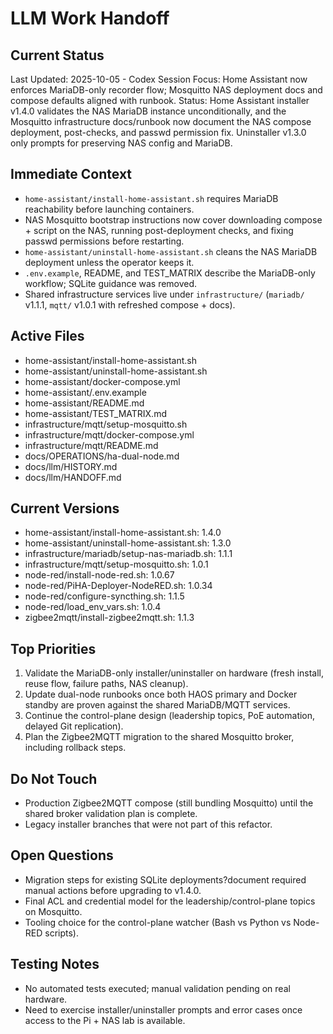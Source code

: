 # LLM Work Handoff

## Current Status

Last Updated: 2025-10-05 - Codex
Session Focus: Home Assistant now enforces MariaDB-only recorder flow; Mosquitto NAS deployment docs and compose defaults aligned with runbook.
Status: Home Assistant installer v1.4.0 validates the NAS MariaDB instance unconditionally, and the Mosquitto infrastructure docs/runbook now document the NAS compose deployment, post-checks, and passwd permission fix. Uninstaller v1.3.0 only prompts for preserving NAS config and MariaDB.

## Immediate Context

- `home-assistant/install-home-assistant.sh` requires MariaDB reachability before launching containers.
- NAS Mosquitto bootstrap instructions now cover downloading compose + script on the NAS, running post-deployment checks, and fixing passwd permissions before restarting.
- `home-assistant/uninstall-home-assistant.sh` cleans the NAS MariaDB deployment unless the operator keeps it.
- `.env.example`, README, and TEST_MATRIX describe the MariaDB-only workflow; SQLite guidance was removed.
- Shared infrastructure services live under `infrastructure/` (`mariadb/` v1.1.1, `mqtt/` v1.0.1 with refreshed compose + docs).

## Active Files
- home-assistant/install-home-assistant.sh
- home-assistant/uninstall-home-assistant.sh
- home-assistant/docker-compose.yml
- home-assistant/.env.example
- home-assistant/README.md
- home-assistant/TEST_MATRIX.md
- infrastructure/mqtt/setup-mosquitto.sh
- infrastructure/mqtt/docker-compose.yml
- infrastructure/mqtt/README.md
- docs/OPERATIONS/ha-dual-node.md
- docs/llm/HISTORY.md
- docs/llm/HANDOFF.md

## Current Versions
- home-assistant/install-home-assistant.sh: 1.4.0
- home-assistant/uninstall-home-assistant.sh: 1.3.0
- infrastructure/mariadb/setup-nas-mariadb.sh: 1.1.1
- infrastructure/mqtt/setup-mosquitto.sh: 1.0.1
- node-red/install-node-red.sh: 1.0.67
- node-red/PiHA-Deployer-NodeRED.sh: 1.0.34
- node-red/configure-syncthing.sh: 1.1.5
- node-red/load_env_vars.sh: 1.0.4
- zigbee2mqtt/install-zigbee2mqtt.sh: 1.1.3

## Top Priorities
1. Validate the MariaDB-only installer/uninstaller on hardware (fresh install, reuse flow, failure paths, NAS cleanup).
2. Update dual-node runbooks once both HAOS primary and Docker standby are proven against the shared MariaDB/MQTT services.
3. Continue the control-plane design (leadership topics, PoE automation, delayed Git replication).
4. Plan the Zigbee2MQTT migration to the shared Mosquitto broker, including rollback steps.

## Do Not Touch
- Production Zigbee2MQTT compose (still bundling Mosquitto) until the shared broker validation plan is complete.
- Legacy installer branches that were not part of this refactor.

## Open Questions
- Migration steps for existing SQLite deployments?document required manual actions before upgrading to v1.4.0.
- Final ACL and credential model for the leadership/control-plane topics on Mosquitto.
- Tooling choice for the control-plane watcher (Bash vs Python vs Node-RED scripts).

## Testing Notes
- No automated tests executed; manual validation pending on real hardware.
- Need to exercise installer/uninstaller prompts and error cases once access to the Pi + NAS lab is available.



